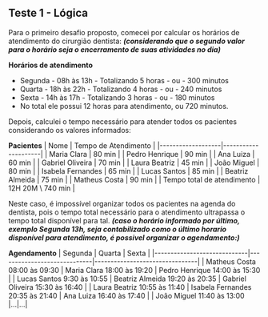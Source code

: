 ## Teste 1 - Lógica

Para o primeiro desafio proposto, comecei por calcular os horários de atendimento do cirurgião dentista:
***(considerando que o segundo valor para o horário seja o encerramento de suas atividades no dia)***

**Horários de atendimento**
- Segunda - 08h às 13h - Totalizando 5 horas - ou - 300 minutos
- Quarta - 18h às 22h - Totalizando 4 horas - ou - 240 minutos
- Sexta - 14h às 17h - Totalizando 3 horas - ou - 180 minutos
- No total ele possui 12 horas para atendimento, ou 720 minutos.

Depois, calculei o tempo necessário para atender todos os pacientes considerando os valores informados:

**Pacientes**
| Nome | Tempo de Atendimento |
|-------------------|---------------------|
| Maria Clara | 80 min |
| Pedro Henrique | 90 min |
| Ana Luiza | 60 min |
| Gabriel Oliveira | 70 min |
| Laura Beatriz | 45 min |
| João Miguel | 80 min |
| Isabela Fernandes | 65 min |
| Lucas Santos | 85 min |
| Beatriz Almeida | 75 min |
| Matheus Costa | 90 min |
| Tempo total de atendimento | 12H 20M \ 740 min |

Neste caso, é impossível organizar todos os pacientes na agenda do dentista, pois o tempo total necessário para o atendimento ultrapassa o tempo total disponível para tal.
***(caso o horário informado por último, exemplo Segunda 13h, seja contabilizado como o último horario disponível para atendimento, é possivel organizar o agendamento:)***

**Agendamento**
| Segunda | Quarta | Sexta |
|-----------------------------|-----------------------------|--------------------------------|
| Matheus Costa 08:00 às 09:30 | Maria Clara 18:00 às 19:20 | Pedro Henrique 14:00 às 15:30 |
| Lucas Santos 9:30 às 10:55 | Beatriz Almeida 19:20 às 20:35 | Gabriel Oliveira 15:30 às 16:40 |
| Laura Beatriz 10:55 às 11:40 | Isabela Fernandes 20:35 às 21:40 | Ana Luiza 16:40 às 17:40 |
| João Miguel 11:40 às 13:00 |...|...|
